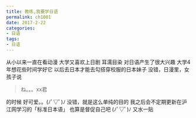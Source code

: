 ```yaml
---
title: 教练,我要学日语
permalink: ch1001
date: 2017-2-22
categories: 
- 日语
tags: 
- 日语
---
```

从小以来一直在看动漫
大学又喜欢上日剧
耳濡目染
对日语产生了很大兴趣
大学4年想花些时间学好它
以后去日本才能去勾搭穿校服的日本妹子
没错，日漫里，女孩子说
>ね。。。xx君

的时候
好可爱。。(ﾉﾟ▽ﾟ)ﾉ
没错，就是这么单纯的目的
我之后会不定期更新在沪江网学习的「标准日本语」
也算是督促自己吧
(ﾉﾟ▽ﾟ)ﾉ
又水一贴